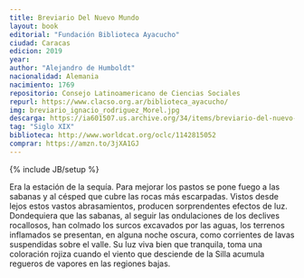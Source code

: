 ```yaml
---
title: Breviario Del Nuevo Mundo
layout: book
editorial: "Fundación Biblioteca Ayacucho"
ciudad: Caracas
edicion: 2019
year:
author: "Alejandro de Humboldt"
nacionalidad: Alemania
nacimiento: 1769
repositorio: Consejo Latinoamericano de Ciencias Sociales
repurl: https://www.clacso.org.ar/biblioteca_ayacucho/
img: breviario_ignacio_rodriguez_Morel.jpg
descarga: https://ia601507.us.archive.org/34/items/breviario-del-nuevo-mundo/Breviario-del-nuevo-mundo.pdf
tag: "Siglo XIX"
biblioteca: http://www.worldcat.org/oclc/1142815052
comprar: https://amzn.to/3jXA1GJ
---
```

{% include JB/setup %}

Era la estación de la sequía. Para mejorar los pastos se pone fuego a las sabanas y al césped que cubre las rocas más escarpadas. Vistos desde lejos estos vastos abrasamientos, producen sorprendentes efectos de luz. Dondequiera que las sabanas, al seguir las ondulaciones de los declives rocallosos, han colmado los surcos excavados por las aguas, los terrenos inflamados se presentan, en alguna noche oscura, como corrientes de lavas suspendidas sobre el valle. Su luz viva bien que tranquila, toma una coloración rojiza cuando el viento que desciende de la Silla acumula regueros de vapores en las regiones bajas. 
